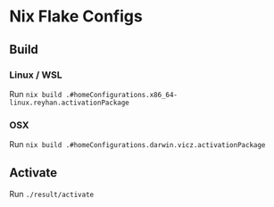 # Nix Flake Configs

## Build
### Linux / WSL
Run `nix build .#homeConfigurations.x86_64-linux.reyhan.activationPackage`

### OSX
Run `nix build .#homeConfigurations.darwin.vicz.activationPackage`

## Activate
Run `./result/activate`
